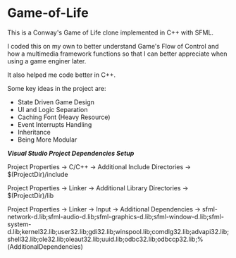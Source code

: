 # Game-of-Life

This is a Conway's Game of Life clone implemented in C++ with SFML.

I coded this on my own to better understand Game's Flow of Control and how a multimedia framework functions 
so that I can better appreciate when using a game enginer later.

It also helped me code better in C++.

Some key ideas in the project are: 
  - State Driven Game Design
  - UI and Logic Separation
  - Caching Font (Heavy Resource)
  - Event Interrupts Handling
  - Inheritance
  - Being More Modular

***Visual Studio Project Dependencies Setup***

Project Properties -> C/C++ -> Additional Include Directories -> $(ProjectDir)/include

Project Properties -> Linker -> Additional Library Directories -> $(ProjectDir)/lib

Project Properties -> Linker -> Input -> Additional Dependencies -> sfml-network-d.lib;sfml-audio-d.lib;sfml-graphics-d.lib;sfml-window-d.lib;sfml-system-d.lib;kernel32.lib;user32.lib;gdi32.lib;winspool.lib;comdlg32.lib;advapi32.lib;shell32.lib;ole32.lib;oleaut32.lib;uuid.lib;odbc32.lib;odbccp32.lib;%(AdditionalDependencies)
